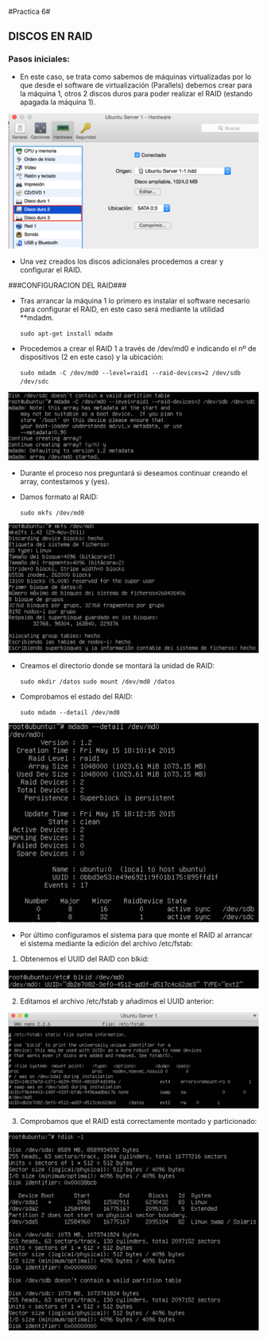 #Practica 6#

## DISCOS EN RAID ##

### Pasos iniciales: ###

- En este caso, se trata como sabemos de máquinas virtualizadas por lo que desde el software de virtualización (Parallels) debemos crear para la máquina 1, otros 2 discos duros para poder realizar el RAID (estando apagada la máquina 1).

![img](https://github.com/nachobit/ETSIIT/blob/master/swap1415/practica6/discos.png)

- Una vez creados los discos adicionales procedemos a crear y configurar el RAID.


###CONFIGURACION DEL RAID###

- Tras arrancar la máquina 1 lo primero es instalar el software necesario para configurar el RAID, en este caso será mediante la utilidad **mdadm.

	`sudo apt-get install mdadm`

- Procedemos a crear el RAID 1 a través de /dev/md0 e indicando el nº de dispositivos (2 en este caso) y la ubicación:

	`sudo mdadm -C /dev/md0 --level=raid1 --raid-devices=2 /dev/sdb /dev/sdc`

![img](https://github.com/nachobit/ETSIIT/blob/master/swap1415/practica6/mdadm.png)

- Durante el proceso nos preguntará si deseamos continuar creando el array, contestamos y (yes).

- Damos formato al RAID:

	`sudo mkfs /dev/md0`

![img](https://github.com/nachobit/ETSIIT/blob/master/swap1415/practica6/mkfs.png)

- Creamos el directorio donde se montará la unidad de RAID:

	`sudo mkdir /datos`
	`sudo mount /dev/md0 /datos`

- Comprobamos el estado del RAID:

	`sudo mdadm --detail /dev/md0`

![img](https://github.com/nachobit/ETSIIT/blob/master/swap1415/practica6/res.png)

- Por último configuramos el sistema para que monte el RAID al arrancar el sistema mediante la edición del archivo /etc/fstab:

1. Obtenemos el UUID del RAID con blkid:

![img](https://github.com/nachobit/ETSIIT/blob/master/swap1415/practica6/uuid.png)

2. Editamos el archivo /etc/fstab y añadimos el UUID anterior:

![img](https://github.com/nachobit/ETSIIT/blob/master/swap1415/practica6/fstab.png)

3. Comprobamos que el RAID está correctamente montado y particionado:

![img](https://github.com/nachobit/ETSIIT/blob/master/swap1415/practica6/fdisk.png)
